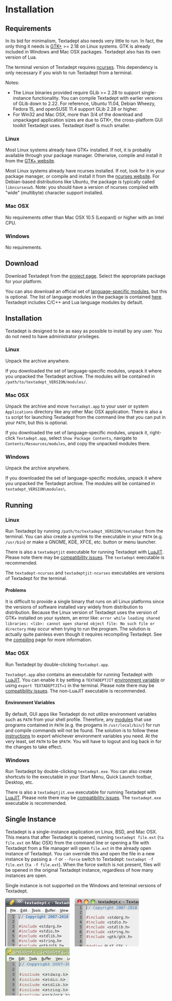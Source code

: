 # Installation

## Requirements

In its bid for minimalism, Textadept also needs very little to run. In fact, the
only thing it needs is [GTK+][] >= 2.18 on Linux systems. GTK is already
included in Windows and Mac OSX packages. Textadept also has its own version of
Lua.

The terminal version of Textadept requires [ncurses][]. This dependency is only
necessary if you wish to run Textadept from a terminal.

Notes:

* The Linux binaries provided require GLib >= 2.28 to support single-instance
  functionality. You can compile Textadept with earlier versions of GLib down to
  2.22. For reference, Ubuntu 11.04, Debian Wheezy, Fedora 15, and openSUSE 11.4
  support GLib 2.28 or higher.
* For Win32 and Mac OSX, more than 3/4 of the download and unpackaged
  application sizes are due to GTK+, the cross-platform GUI toolkit Textadept
  uses. Textadept itself is much smaller.

[GTK+]: http://gtk.org
[ncurses]: http://invisible-island.net/ncurses/ncurses.html

### Linux

Most Linux systems already have GTK+ installed. If not, it is probably available
through your package manager. Otherwise, compile and install it from the
[GTK+ website][].

Most Linux systems already have ncurses installed. If not, look for it in your
package manager, or compile and install it from the [ncurses website][]. For
Debian-based distributions like Ubuntu, the package is typically called
`libncursesw5`. Note: you should have a version of ncurses compiled with "wide"
(multibyte) character support installed.

[GTK+ website]: http://www.gtk.org/download-linux.html
[ncurses website]: http://invisible-island.net/ncurses/#download_ncurses

### Mac OSX

No requirements other than Mac OSX 10.5 (Leopard) or higher with an Intel CPU.

### Windows

No requirements.

## Download

Download Textadept from the [project page][]. Select the appropriate package for
your platform.

You can also download an official set of [language-specific modules][], but this
is optional. The list of language modules in the package is contained [here][].
Textadept includes C/C++ and Lua language modules by default.

[project page]: http://foicica.com/textadept
[language-specific modules]: 7_Modules.html#Language.Specific
[here]: http://foicica.com/hg

## Installation

Textadept is designed to be as easy as possible to install by any user. You do
not need to have administrator privileges.

### Linux

Unpack the archive anywhere.

If you downloaded the set of language-specific modules, unpack it where you
unpacked the Textadept archive. The modules will be contained in
`/path/to/textadept_VERSION/modules/`.

### Mac OSX

Unpack the archive and move `Textadept.app` to your user or system
`Applications` directory like any other Mac OSX application. There is also a
`ta` script for launching Textadept from the command line that you can put in
your `PATH`, but this is optional.

If you downloaded the set of language-specific modules, unpack it, right-click
`Textadept.app`, select `Show Package Contents`, navigate to
`Contents/Resources/modules`, and copy the unpacked modules there.

### Windows

Unpack the archive anywhere.

If you downloaded the set of language-specific modules, unpack it where you
unpacked the Textadept archive. The modules will be contained in
`textadept_VERSION\modules\`.

## Running

### Linux

Run Textadept by running `/path/to/textadept_VERSION/textadept` from the
terminal. You can also create a symlink to the executable in your `PATH` (e.g.
`/usr/bin`) or make a GNOME, KDE, XFCE, etc. button or menu launcher.

There is also a `textadeptjit` executable for running Textadept with [LuaJIT][].
Please note there may be [compatibility issues][]. The `textadept` executable is
recommended.

The `textadept-ncurses` and `textadeptjit-ncurses` executables are versions of
Textadept for the terminal.

[LuaJIT]: http://luajit.org
[compatibility issues]: 11_Scripting.html#LuaJIT

#### Problems

It is difficult to provide a single binary that runs on all Linux platforms
since the versions of software installed vary widely from distribution to
distribution. Because the Linux version of Textadept uses the version of GTK+
installed on your system, an error like: `error while loading shared  libraries:
<lib>: cannot open shared object file: No such file or directory` may occur when
trying to run the program. The solution is actually quite painless even though
it requires recompiling Textadept. See the [compiling][] page for more
information.

[compiling]: 12_Compiling.html

### Mac OSX

Run Textadept by double-clicking `Textadept.app`.

`Textadept.app` also contains an executable for running Textadept with
[LuaJIT][]. You can enable it by setting a `TEXTADEPTJIT`
[environment variable](#Environment.Variables) or using `export TEXTADEPTJIT=1`
in the terminal. Please note there may be [compatibility issues][]. The
non-LuaJIT executable is recommended.

[LuaJIT]: http://luajit.org
[compatibility issues]: 11_Scripting.html#LuaJIT

#### Environment Variables

By default, GUI apps like Textadept do not utilize environment variables such as
`PATH` from your shell profile. Therefore, any [modules][] that use programs
contained in `PATH` (e.g. the progams in `/usr/local/bin/`) for run and compile
commands will not be found. The solution is to follow these [instructions][] to
export whichever environment variables you need. At the very least, set `PATH`
to be `$PATH`. You will have to logout and log back in for the changes to take
effect.

[modules]: 7_Modules.html
[instructions]: http://developer.apple.com/library/mac/#qa/qa1067/_index.html

### Windows

Run Textadept by double-clicking `textadept.exe`. You can also create shortcuts
to the executable in your Start Menu, Quick Launch toolbar, Desktop, etc.

There is also a `textadeptjit.exe` executable for running Textadept with
[LuaJIT][]. Please note there may be [compatibility issues][]. The
`textadept.exe` executable is recommended.

[LuaJIT]: http://luajit.org
[compatibility issues]: 11_Scripting.html#LuaJIT

## Single Instance

Textadept is a single-instance application on Linux, BSD, and Mac OSX. This
means that after Textadept is opened, running `textadept file.ext`
(`ta file.ext` on Mac OSX) from the command line or opening a file with
Textadept from a file manager will open `file.ext` in the already open instance
of Textadept. You can override this and open the file in a new instance by
passing a `-f` or `--force` switch to Textadept: `textadept -f file.ext`
(`ta -f file.ext`). When the force switch is not present, files will be opened
in the original Textadept instance, regardless of how many instances are open.

Single instance is not supported on the Windows and terminal versions of
Textadept.

![Linux](images/linux.png)
&nbsp;&nbsp;
![Mac OSX](images/macosx.png)
&nbsp;&nbsp;
![Win32](images/win32.png)
